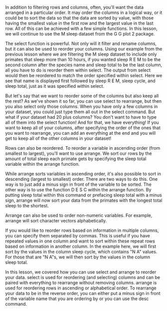 In addition to filtering rows and columns, often, you'll want the data arranged in a particular order. It may order the columns in a logical way, or it could be to sort the data so that the data are sorted by value, with those having the smallest value in the first row and the largest value in the last row. All of this can be achieved with a few simple functions. In this lesson, we will continue to use the M sleep dataset from the G G plot 2 package. 

The select function is powerful. Not only will it filter and rename columns, but it can also be used to reorder your columns. Using our example from the previous lesson where we are filtering the M sleep dataset to include only primates that sleep more than 10 hours, if you wanted sleep R E M to be the second column after the species name and sleep total to be the last column, all you have to do is reorder them within select. The output from select would then be reordered to match the order specified within select. Here we see that name is displayed first followed by sleep R E M, sleep cycle, and sleep total, just as it was specified within select. 

But let's say that we want to reorder some of the columns but also keep all the rest? As we've shown it so far, you can use select to rearrange, but then you also select only those columns. When you have only a few columns in your dataset, you could just type them all out in the select command. But what if your dataset had 20 plus columns? You don't want to have to type all of them into the select function! And for that, we have everything! If you want to keep all of your columns, after specifying the order of the ones that you want to rearrange, you can add an everything at the end and you will get to keep all of the other columns in your dataset! 

Rows can also be reordered. To reorder a variable in ascending order (from smallest to largest), you'll want to use arrange. We sort our rows by the amount of total sleep each primate gets by specifying the sleep total variable within the arrange function. 

While arrange sorts variables in ascending order, it's also possible to sort in descending (largest to smallest) order. There are two ways to do this. One way is to just add a minus sign in front of the variable to be sorted. The other way is to use the function D E S C within the arrange function. By putting sleep total within this command or prefacing sleep total with a minus sign, arrange will now sort your data from the primates with the longest total sleep to the shortest.

Arrange can also be used to order non-numeric variables. For example, arrange will sort character vectors alphabetically. 

If you would like to reorder rows based on information in multiple columns, you can specify them separated by commas. This is useful if you have repeated values in one column and want to sort within these repeat rows based on information in another column. In the example here, we will first sort by the values in the column sleep cycle, which contains "N A" values. For those that are "N A"s, we will then sort by the values in the column sleep total. 

In this lesson, we covered how you can use select and arrange to reorder your data. select is used for reordering (and selecting) columns and can be paired with everything to rearrange without removing columns. arrange is used for reordering rows in ascending or alphabetical order. To rearrange your data to be in the reverse order, you can either put a minus sign in front of the variable name that you are ordering by or you can use the desc command. 
